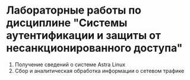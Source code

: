 # Лабораторные работы по дисциплине "Системы аутентификации и защиты от несанкционированного доступа"
1. Получение сведений о системе Astra Linux
2. Сбор и аналитическая обработка информации о сетевом трафике
